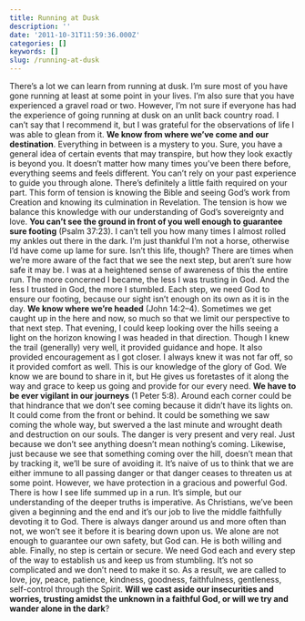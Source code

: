 ```yaml
---
title: Running at Dusk
description: ''
date: '2011-10-31T11:59:36.000Z'
categories: []
keywords: []
slug: /running-at-dusk
---
```

There’s a lot we can learn from running at dusk. I’m sure most of you have gone running at least at some point in your lives. I’m also sure that you have experienced a gravel road or two. However, I’m not sure if everyone has had the experience of going running at dusk on an unlit back country road. I can’t say that I recommend it, but I was grateful for the observations of life I was able to glean from it.
**We know from where we’ve come and our destination**. Everything in between is a mystery to you. Sure, you have a general idea of certain events that may transpire, but how they look exactly is beyond you. It doesn’t matter how many times you’ve been there before, everything seems and feels different. You can’t rely on your past experience to guide you through alone. There’s definitely a little faith required on your part. This form of tension is knowing the Bible and seeing God’s work from Creation and knowing its culmination in Revelation. The tension is how we balance this knowledge with our understanding of God’s sovereignty and love.
**You can’t see the ground in front of you well enough to guarantee sure footing** (Psalm 37:23). I can’t tell you how many times I almost rolled my ankles out there in the dark. I’m just thankful I’m not a horse, otherwise I’d have come up lame for sure. Isn’t this life, though? There are times when we’re more aware of the fact that we see the next step, but aren’t sure how safe it may be. I was at a heightened sense of awareness of this the entire run. The more concerned I became, the less I was trusting in God. And the less I trusted in God, the more I stumbled. Each step, we need God to ensure our footing, because our sight isn’t enough on its own as it is in the day.
**We know where we’re headed** (John 14:2–4). Sometimes we get caught up in the here and now, so much so that we limit our perspective to that next step. That evening, I could keep looking over the hills seeing a light on the horizon knowing I was headed in that direction. Though I knew the trail (generally) very well, it provided guidance and hope. It also provided encouragement as I got closer. I always knew it was not far off, so it provided comfort as well. This is our knowledge of the glory of God. We know we are bound to share in it, but He gives us foretastes of it along the way and grace to keep us going and provide for our every need.
**We have to be ever vigilant in our journeys** (1 Peter 5:8). Around each corner could be that hindrance that we don’t see coming because it didn’t have its lights on. It could come from the front or behind. It could be something we saw coming the whole way, but swerved a the last minute and wrought death and destruction on our souls. The danger is very present and very real. Just because we don’t see anything doesn’t mean nothing’s coming. Likewise, just because we see that something coming over the hill, doesn’t mean that by tracking it, we’ll be sure of avoiding it. It’s naive of us to think that we are either immune to all passing danger or that danger ceases to threaten us at some point. However, we have protection in a gracious and powerful God.
There is how I see life summed up in a run. It’s simple, but our understanding of the deeper truths is imperative. As Christians, we’ve been given a beginning and the end and it’s our job to live the middle faithfully devoting it to God. There is always danger around us and more often than not, we won’t see it before it is bearing down upon us. We alone are not enough to guarantee our own safety, but God can. He is both willing and able. Finally, no step is certain or secure. We need God each and every step of the way to establish us and keep us from stumbling. It’s not so complicated and we don’t need to make it so. As a result, we are called to love, joy, peace, patience, kindness, goodness, faithfulness, gentleness, self-control through the Spirit. **Will we cast aside our insecurities and worries, trusting amidst the unknown in a faithful God, or will we try and wander alone in the dark**?
